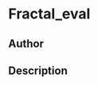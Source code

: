 # Fractal_eval

## Author

<!-- Insert Your Name Here -->

## Description

<!-- Describe your example here -->
